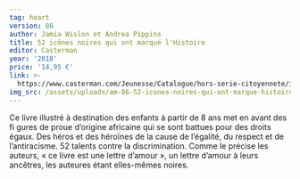 ```yaml
---
tag: heart
version: 86
author: Jamia Wislon et Andrea Pippins
title: 52 icônes noires qui ont marqué l'Histoire
editor: Casterman
year: '2018'
price: '14,95 €'
link: >-
  https://www.casterman.com/Jeunesse/Catalogue/hors-serie-citoyennete/i-have-a-dream-52-icones-noires-qui-ont-marque-l-histoire
img_src: /assets/uploads/am-86-52-icones-noires-qui-ont-marque-histoire.jpg
---
```

Ce livre illustré à destination des enfants à partir de 8 ans met en
 avant des fi gures de proue d’origine africaine qui se sont battues pour des droits égaux. Des héros et des héroïnes de la cause de l’égalité, du respect et de l’antiracisme. 52 talents contre la discrimination.
 Comme le précise les auteurs, « ce livre est une lettre
 d’amour », un lettre d’amour à leurs ancêtres, les auteures étant
 elles-mêmes noires.
